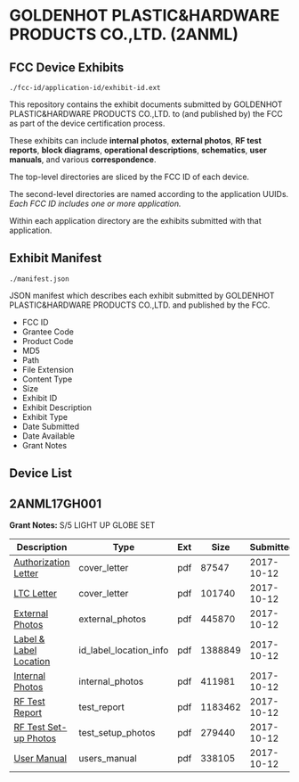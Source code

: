 # GOLDENHOT PLASTIC&HARDWARE PRODUCTS CO.,LTD. (2ANML)
## FCC Device Exhibits

```
./fcc-id/application-id/exhibit-id.ext
```

This repository contains the exhibit documents submitted by GOLDENHOT PLASTIC&HARDWARE PRODUCTS CO.,LTD. to (and published by) the FCC as part of the device certification process.

These exhibits can include **internal photos**, **external photos**, **RF test reports**, **block diagrams**, **operational descriptions**, **schematics**, **user manuals**, and various **correspondence**.

The top-level directories are sliced by the FCC ID of each device.

The second-level directories are named according to the application UUIDs. *Each FCC ID includes one or more application.*

Within each application directory are the exhibits submitted with that application. 

## Exhibit Manifest

```
./manifest.json
```

JSON manifest which describes each exhibit submitted by GOLDENHOT PLASTIC&HARDWARE PRODUCTS CO.,LTD. and published by the FCC.

- FCC ID
- Grantee Code
- Product Code
- MD5
- Path
- File Extension
- Content Type
- Size
- Exhibit ID
- Exhibit Description
- Exhibit Type
- Date Submitted
- Date Available
- Grant Notes

## Device List
## 2ANML17GH001
**Grant Notes:** S/5 LIGHT UP GLOBE SET

| Description | Type | Ext | Size | Submitted | Available |
| ----------- | ---- | --- | ---- | --------- | --------- |
| [Authorization Letter](2ANML17GH001/ddf385d6615bf50a809a6c321992bea6/3603562.pdf) | cover_letter | pdf | 87547 | 2017-10-12 | 2017-10-12 |
| [LTC Letter](2ANML17GH001/ddf385d6615bf50a809a6c321992bea6/3603563.pdf) | cover_letter | pdf | 101740 | 2017-10-12 | 2017-10-12 |
| [External Photos](2ANML17GH001/ddf385d6615bf50a809a6c321992bea6/3603564.pdf) | external_photos | pdf | 445870 | 2017-10-12 | 2017-10-12 |
| [Label & Label Location](2ANML17GH001/ddf385d6615bf50a809a6c321992bea6/3603565.pdf) | id_label_location_info | pdf | 1388849 | 2017-10-12 | 2017-10-12 |
| [Internal Photos](2ANML17GH001/ddf385d6615bf50a809a6c321992bea6/3603566.pdf) | internal_photos | pdf | 411981 | 2017-10-12 | 2017-10-12 |
| [RF Test Report](2ANML17GH001/ddf385d6615bf50a809a6c321992bea6/3603569.pdf) | test_report | pdf | 1183462 | 2017-10-12 | 2017-10-12 |
| [RF Test Set-up Photos](2ANML17GH001/ddf385d6615bf50a809a6c321992bea6/3603570.pdf) | test_setup_photos | pdf | 279440 | 2017-10-12 | 2017-10-12 |
| [User Manual](2ANML17GH001/ddf385d6615bf50a809a6c321992bea6/3603571.pdf) | users_manual | pdf | 338105 | 2017-10-12 | 2017-10-12 |
